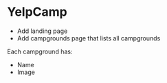 # YelpCamp

* Add landing page
* Add campgrounds page that lists all campgrounds

Each campground has:
* Name
* Image


